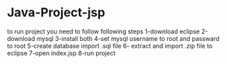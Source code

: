 # Java-Project-jsp
to run project you need to follow following steps
1-download eclipse
2-download mysql
3-install both
4-set mysql username to root and passward to root
5-create database import .sql file
6- extract and import .zip file to eclipse
7-open index.jsp
8-run project
